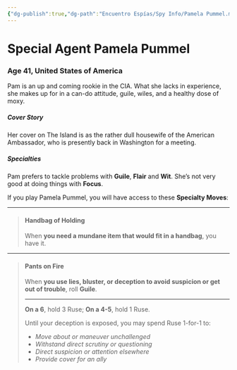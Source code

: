 ```yaml
---
{"dg-publish":true,"dg-path":"Encuentro Espías/Spy Info/Pamela Pummel.md","permalink":"/encuentro-espias/spy-info/pamela-pummel/","tags":["TTRPG/Games/EE"]}
---
```


# Special Agent Pamela Pummel
### Age 41, United States of America

Pam is an up and coming rookie in the CIA. What she lacks in experience, she makes up for in a can-do attitude, guile, wiles, and a healthy dose of moxy. 

##### Cover Story
Her cover on The Island is as the rather dull housewife of the American Ambassador, who is presently back in Washington for a meeting.

##### Specialties
Pam prefers to tackle problems with **Guile**, **Flair** and **Wit**. She’s not very good at doing things with **Focus**.

If you play Pamela Pummel, you will have access to these **Specialty Moves**:

---

>#### Handbag of Holding
>When **you need a mundane item that would fit in a handbag**, you have it.

---
>#### Pants on Fire
>When **you use lies, bluster, or deception to avoid suspicion or get out of trouble**, roll **Guile**.
>
>---
>**On a 6**, hold 3 Ruse;
>**On a 4-5**, hold 1 Ruse.
>
>Until your deception is exposed, you may spend Ruse 1-for-1 to:
>- *Move about or maneuver unchallenged*
>- *Withstand direct scrutiny or questioning*
>- *Direct suspicion or attention elsewhere*
>- *Provide cover for an ally*